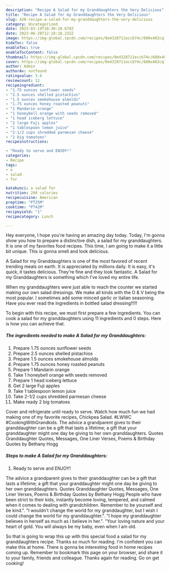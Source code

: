 ```yaml
---
description: "Recipe A Salad for my Granddaughters the Very Delicious"
title: "Recipe A Salad for my Granddaughters the Very Delicious"
slug: 420-recipe-a-salad-for-my-granddaughters-the-very-delicious
category: Uncategorized
date: 2023-03-19T10:30:20.678Z
date: 2023-06-28T12:18:18.232Z
image: https://img-global.cpcdn.com/recipes/0e4328711eccb74c/680x482cq70/a-salad-for-my-granddaughters-recipe-main-photo.jpg
hideToc: false
enableToc: true
enableTocContent: false
thumbnail: https://img-global.cpcdn.com/recipes/0e4328711eccb74c/680x482cq70/a-salad-for-my-granddaughters-recipe-main-photo.jpg
cover: https://img-global.cpcdn.com/recipes/0e4328711eccb74c/680x482cq70/a-salad-for-my-granddaughters-recipe-main-photo.jpg
author: Admin
authorAv: notfound
ratingvalue: 3.6
reviewcount: 12
recipeingredient:
- "1.75 ounces sunflower seeds"
- "2.5 ounces shelled pistachios"
- "1.5 ounces smokehouse almolds"
- "1.75 ounces honey roasted peanuts"
- "1 Mandarin orange"
- "1 honeybell orange with seeds removed"
- "1 head iceberg lettuce"
- "2 large Fuji apples"
- "1 tablespoon lemon juice"
- "2-1/2 cups shredded parmesan cheese"
- "2 big tomatoes"
recipeinstructions:

- "Ready to serve and ENJOY!"
categories:
- Recipe
tags:
- a
- salad
- for

katakunci: a salad for 
nutrition: 294 calories
recipecuisine: American
preptime: "PT25M"
cooktime: "PT42M"
recipeyield: "1"
recipecategory: Lunch

---
```



Hey everyone, I hope you're having an amazing day today. Today, I'm gonna show you how to prepare a distinctive dish, a salad for my granddaughters. It is one of my favorites food recipes. This time, I am going to make it a little bit unique. This is gonna smell and look delicious.

A Salad for my Granddaughters is one of the most favored of recent trending meals on earth. It is appreciated by millions daily. It is easy, it's quick, it tastes delicious. They're fine and they look fantastic. A Salad for my Granddaughters is something which I've loved my entire life.

When my granddaughters were just able to reach the counter we started making our own salad dressings. We make all kinds with the O &amp; V being the most popular. I sometimes add some minced garlic or italian seasoning. Have you ever read the ingredients in bottled salad dressing!!!!!


To begin with this recipe, we must first prepare a few ingredients. You can cook a salad for my granddaughters using 11 ingredients and 0 steps. Here is how you can achieve that.

<!--inarticleads1-->

##### The ingredients needed to make A Salad for my Granddaughters:

1. Prepare 1.75 ounces sunflower seeds
1. Prepare 2.5 ounces shelled pistachios
1. Prepare 1.5 ounces smokehouse almolds
1. Prepare 1.75 ounces honey roasted peanuts
1. Prepare 1 Mandarin orange
1. Take 1 honeybell orange with seeds removed
1. Prepare 1 head iceberg lettuce
1. Get 2 large Fuji apples
1. Take 1 tablespoon lemon juice
1. Take 2-1/2 cups shredded parmesan cheese
1. Make ready 2 big tomatoes


Cover and refrigerate until ready to serve. Watch how much fun we had making one of my favorite recipes, Chickpea Salad. #LWWC #CookingWithGrandkids. The advice a grandparent gives to their granddaughter can be a gift that lasts a lifetime; a gift that your granddaughter might one day be giving to her own granddaughters. Quotes Granddaughter Quotes, Messages, One Liner Verses, Poems &amp; Birthday Quotes by Bethany Hogg 

<!--inarticleads2-->

##### Steps to make A Salad for my Granddaughters:


1. Ready to serve and ENJOY!

The advice a grandparent gives to their granddaughter can be a gift that lasts a lifetime; a gift that your granddaughter might one day be giving to her own granddaughters. Quotes Granddaughter Quotes, Messages, One Liner Verses, Poems &amp; Birthday Quotes by Bethany Hogg People who have been strict to their kids, instantly become loving, tempered, and calmed when it comes to dealing with grandchildren. Remember to be yourself and be kind.&#34;. &#34;I wouldn&#39;t change the world for my granddaughter, but I wish I could change the world for my granddaughter.&#34;. &#34;I hope my granddaughter believes in herself as much as I believe in her.&#34;. &#34;Your loving nature and your heart of gold. You will always be my baby, even when I am old. 

So that is going to wrap this up with this special food a salad for my granddaughters recipe. Thanks so much for reading. I'm confident you can make this at home. There is gonna be interesting food in home recipes coming up. Remember to bookmark this page on your browser, and share it to your family, friends and colleague. Thanks again for reading. Go on get cooking!
